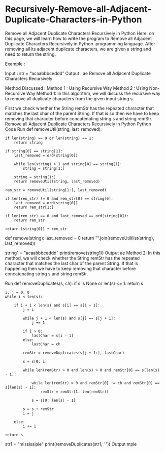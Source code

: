 # Recursively-Remove-all-Adjacent-Duplicate-Characters-in-Python

Remove all Adjacent Duplicate Characters Recursively in Python
Here, on this page, we will learn how to write the program to Remove all Adjacent Duplicate Characters Recursively in Python. programming language. After removing all its adjacent duplicate characters, we are given a string and need to return the string.

Example :

Input : str = “acaabbbceddd”
Output : ae
Remove all Adjacent Duplicate Characters Recursively

Method Discussed :
Method 1 : Using Recursive Way
Method 2 : Using  Non-Recursive Way
Method 1:
In this algorithm, we will discuss the recursive way to remove all duplicate characters from the given input string s.

First we check whether the String remStr has the repeated character that matches the last char of the parent String.
If that is so then we have to keep removing that character before concatenating string s and string remStr.
Remove all Adjacent Duplicate Characters Recursively in Python
Python Code
Run
def removeUtil(string, last_removed):

    if len(string) == 0 or len(string) == 1:
        return string

    if string[0] == string[1]:
        last_removed = ord(string[0])

        while len(string) > 1 and string[0] == string[1]:
            string = string[1:]

        string = string[1:]
        return removeUtil(string, last_removed)

    rem_str = removeUtil(string[1:], last_removed)

    if len(rem_str) != 0 and rem_str[0] == string[0]:
        last_removed = ord(string[0])
        return rem_str[1:]

    if len(rem_str) == 0 and last_removed == ord(string[0]):
        return rem_str

    return [string[0]] + rem_str


def remove(string):
    last_removed = 0
    return "".join(removeUtil(list(string), last_removed))


string1 = "acaabbbceddd"
print(remove(string1))
Output
ae
Method 2:
In this method, we will check whether the String remStr has the repeated character that matches the last char of the parent String. If that is happening then we have to keep removing that character before concatenating string s and string remStr.

Run
def removeDuplicates(s, ch):
    if s is None or len(s) <= 1:
        return s

    i, j = 0, 0
    while i < len(s):

        if i + 1 < len(s) and s[i] == s[i + 1]:
            j = i

            while j + 1 < len(s) and s[j] == s[j + 1]:
                j += 1

            if i > 0:
                lastChar = s[i - 1]
            else:
                lastChar = ch

            remStr = removeDuplicates(s[j + 1:], lastChar)

            s = s[0: i]

            while len(remStr) > 0 and len(s) > 0 and remStr[0] == s[len(s) - 1]:

                while len(remStr) > 0 and remStr[0] != ch and remStr[0] == s[len(s) - 1]:
                    remStr = remStr[1: len(remStr)]

                s = s[0: len(s) - 1]

            s = s + remStr
            i = j

        else:
            i += 1

    return s


str1 = "mississipie"
print(removeDuplicates(str1, ' '))
Output
mpie
